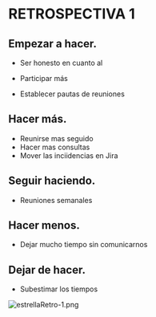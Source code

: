# RETROSPECTIVA 1

## Empezar a hacer.
- Ser honesto en cuanto al

- Participar más
- Establecer pautas de reuniones

## Hacer más.
- Reunirse mas seguido
- Hacer mas consultas
- Mover las inciidencias en Jira

## Seguir haciendo.
- Reuniones semanales

## Hacer menos.
- Dejar mucho tiempo sin comunicarnos

## Dejar de hacer.
- Subestimar los tiempos


![estrellaRetro-1.png](/retrospective/estrellaRetro-1.jpeg)
